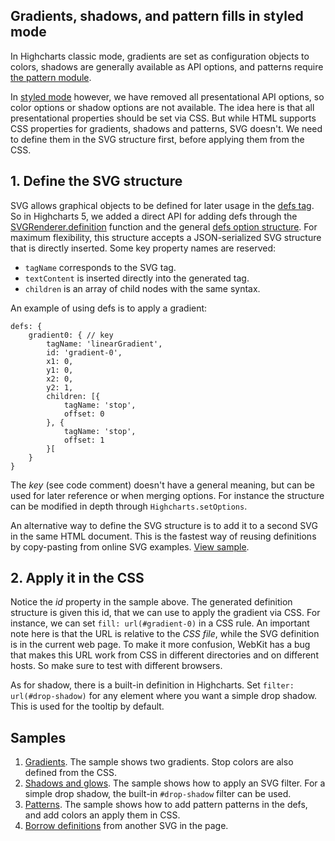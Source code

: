 Gradients, shadows, and pattern fills in styled mode
----------------------------------------------------

In Highcharts classic mode, gradients are set as configuration objects to colors, shadows are generally available as API options, and patterns require [the pattern module](https://www.highcharts.com/blog/tutorials/pattern-fills/). 

In [styled mode](docs/chart-design-and-style/style-by-css) however, we have removed all presentational API options, so color options or shadow options are not available. The idea here is that all presentational properties should be set via CSS. But while HTML supports CSS properties for gradients, shadows and patterns, SVG doesn't. We need to define them in the SVG structure first, before applying them from the CSS.

1\. Define the SVG structure
----------------------------

SVG allows graphical objects to be defined for later usage in the [defs tag](https://developer.mozilla.org/en-US/docs/Web/SVG/Element/defs). So in Highcharts 5, we added a direct API for adding defs through the [SVGRenderer.definition](http://api.highcharts.com/highcharts/SVGRenderer.definition) function and the general [defs option structure](http://api.highcharts.com/highcharts/defs). For maximum flexibility, this structure accepts a JSON-serialized SVG structure that is directly inserted. Some key property names are reserved:

*   `tagName` corresponds to the SVG tag.
*   `textContent` is inserted directly into the generated tag.
*   `children` is an array of child nodes with the same syntax.

An example of using defs is to apply a gradient: 

    
    defs: {
        gradient0: { // key
            tagName: 'linearGradient',
            id: 'gradient-0',
            x1: 0,
            y1: 0,
            x2: 0,
            y2: 1,
            children: [{
                tagName: 'stop',
                offset: 0
            }, {
                tagName: 'stop',
                offset: 1
            }[
        }  
    }  
      
    

The _key_ (see code comment) doesn't have a general meaning, but can be used for later reference or when merging options. For instance the structure can be modified in depth through `Highcharts.setOptions`. 

An alternative way to define the SVG structure is to add it to a second SVG in the same HTML document. This is the fastest way of reusing definitions by copy-pasting from online SVG examples. [View sample](http://jsfiddle.net/gh/get/jquery/1.7.2/highcharts/highcharts/tree/master/samples/highcharts/css/gradient-island/).

2\. Apply it in the CSS
-----------------------

Notice the _id_ property in the sample above. The generated definition structure is given this id, that we can use to apply the gradient via CSS. For instance, we can set `fill: url(#gradient-0)` in a CSS rule. An important note here is that the URL is relative to the _CSS file_, while the SVG definition is in the current web page. To make it more confusion, WebKit has a bug that makes this URL work from CSS in different directories and on different hosts. So make sure to test with different browsers.

As for shadow, there is a built-in definition in Highcharts. Set `filter: url(#drop-shadow)` for any element where you want a simple drop shadow. This is used for the tooltip by default.

Samples
-------

1.  [Gradients](http://jsfiddle.net/gh/get/jquery/1.7.2/highcharts/highcharts/tree/master/samples/highcharts/css/gradient/). The sample shows two gradients. Stop colors are also defined from the CSS.
2.  [Shadows and glows](http://jsfiddle.net/gh/get/jquery/1.7.2/highcharts/highcharts/tree/master/samples/highcharts/css/shadow/). The sample shows how to apply an SVG filter. For a simple drop shadow, the built-in `#drop-shadow` filter can be used.
3.  [Patterns](http://jsfiddle.net/gh/get/jquery/1.7.2/highcharts/highcharts/tree/master/samples/highcharts/css/pattern/). The sample shows how to add pattern patterns in the defs, and add colors an apply them in CSS. 
4.  [Borrow definitions](http://jsfiddle.net/gh/get/jquery/1.7.2/highcharts/highcharts/tree/master/samples/highcharts/css/gradient-island/) from another SVG in the page.
